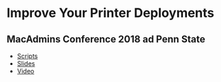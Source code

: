 # Improve Your Printer Deployments
## MacAdmins Conference 2018 ad Penn State

* [Scripts](https://github.com/MScottBlake/Presentations/tree/master/PSU%20MacAdmins%202018/Scripts)
* [Slides](https://github.com/MScottBlake/Presentations/blob/master/PSU%20MacAdmins%202018/Slides)
* [Video](https://www.youtube.com/watch?v=KfLwsa-hbV8&index=15&list=PLRUboZUQxbyXu1EC1vIaMeJ2sopx00Wny)
